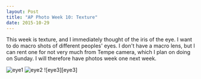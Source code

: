 ```yaml
---
layout: Post
title: "AP Photo Week 10: Texture"
date: 2015-10-29
---
```


 

This week is texture, and I immediately thought of the iris of the eye.
I want to do macro shots of different peoples' eyes. I don't have a
macro lens, but I can rent one for not very much from Tempe camera,
which I plan on doing on Sunday. I will therefore have photos week one
next week.

![eye1][eye1]
![eye2][eye2]
![eye3][eye3]

[eye1]: /assets/img/week10/eye1.jpg
[eye2]: /assets/img/week10/eye2.jpg
